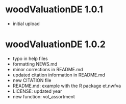 # woodValuationDE 1.0.1

* initial upload

# woodValuationDE 1.0.2

* typo in help files
* formatting NEWS.md
* minor corrections in README.md
* updated citation information in README.md
* new CITATION file
* README.md: example with the R package et.nwfva
* LICENSE: updated year
* new function: vol_assortment
